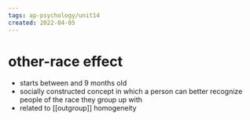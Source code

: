 ```yaml
---
tags: ap-psychology/unit14 
created: 2022-04-05
---
```


# other-race effect

- starts between  and 9 months old
- socially constructed concept in which a person can better recognize people of the race they group up with
- related to [[outgroup]] homogeneity 
